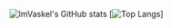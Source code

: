 ![ImVaskel's GitHub stats](https://github-readme-stats.vercel.app/api?username=imvaskel&show_icons=true&theme=onedark)
[![Top Langs](https://github-readme-stats.vercel.app/api/top-langs/?username=imvaskel)]

